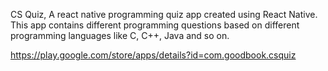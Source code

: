 ﻿CS Quiz, A react native programming quiz app created using React Native. This app contains different programming questions based on different programming languages like C, C++, Java and so on.

https://play.google.com/store/apps/details?id=com.goodbook.csquiz
